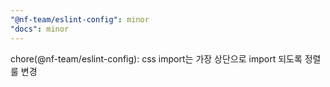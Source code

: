 ```yaml
---
"@nf-team/eslint-config": minor
"docs": minor
---
```


chore(@nf-team/eslint-config): css import는 가장 상단으로 import 되도록 정렬 룰 변경
